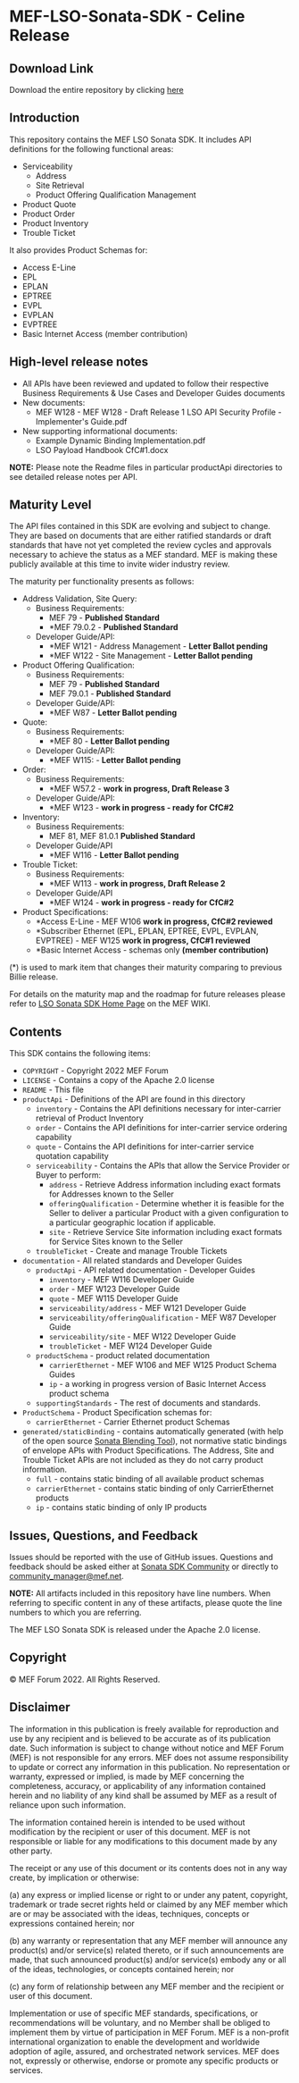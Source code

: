 # MEF-LSO-Sonata-SDK - Celine Release

## Download Link

Download the entire repository by clicking [here](https://github.com/MEF-GIT/MEF-LSO-Sonata-SDK/releases/download/celine/MEF-LSO-Sonata-SDK-celine.zip)

## Introduction

This repository contains the MEF LSO Sonata SDK. It includes API definitions for the following functional areas:

- Serviceability
  - Address
  - Site Retrieval
  - Product Offering Qualification Management
- Product Quote
- Product Order
- Product Inventory
- Trouble Ticket

It also provides Product Schemas for:

- Access E-Line
- EPL
- EPLAN
- EPTREE
- EVPL
- EVPLAN
- EVPTREE
- Basic Internet Access (member contribution)

## High-level release notes

- All APIs have been reviewed and updated to follow their respective Business Requirements & Use Cases and Developer Guides documents
- New documents:
  - MEF W128 - MEF W128 - Draft Release 1 LSO API Security Profile - Implementer's Guide.pdf
- New supporting informational documents:
  - Example Dynamic Binding Implementation.pdf
  - LSO Payload Handbook CfC#1.docx

**NOTE:** Please note the Readme files in particular productApi directories to see detailed release notes per API.

## Maturity Level

The API files contained in this SDK are evolving and subject to change. They are based on documents that are either ratified standards or draft standards that have not yet completed the review cycles and approvals necessary to achieve the status as a MEF standard. MEF is making these publicly available at this time to invite wider industry review.

The maturity per functionality presents as follows:

- Address Validation, Site Query:
  - Business Requirements:
    - MEF 79 - **Published Standard**
    - *MEF 79.0.2 - **Published Standard**
  - Developer Guide/API:
    - *MEF W121 - Address Management - **Letter Ballot pending**
    - *MEF W122 - Site Management - **Letter Ballot pending**
- Product Offering Qualification:
  - Business Requirements:
    - MEF 79 - **Published Standard**
    - MEF 79.0.1 - **Published Standard**
  - Developer Guide/API:
    - *MEF W87 - **Letter Ballot pending**
- Quote:
  - Business Requirements:
    - *MEF 80 - **Letter Ballot pending**
  - Developer Guide/API:
    - *MEF W115: - **Letter Ballot pending**
- Order:
  - Business Requirements:
    - *MEF W57.2 - **work in progress, Draft Release 3**
  - Developer Guide/API:
    - *MEF W123 - **work in progress - ready for CfC#2**
- Inventory:
  - Business Requirements:
    - MEF 81, MEF 81.0.1 **Published Standard**
  - Developer Guide/API
    - *MEF W116 -  **Letter Ballot pending**
- Trouble Ticket:
  - Business Requirements:
    - *MEF W113 - **work in progress, Draft Release 2**
  - Developer Guide/API
    - *MEF W124 -  **work in progress - ready for CfC#2**
- Product Specifications:
  - *Access E-Line - MEF W106 **work in progress, CfC#2 reviewed**
  - *Subscriber Ethernet (EPL, EPLAN, EPTREE, EVPL, EVPLAN, EVPTREE) - MEF W125 **work in progress, CfC#1 reviewed**
  - *Basic Internet Access - schemas only **(member contribution)**

(*) is used to mark item that changes their maturity comparing to previous Billie release.

For details on the maturity map and the roadmap for future releases please refer to [LSO Sonata SDK Home Page](https://wiki.mef.net/display/CESG/LSO+Sonata+SDK) on the MEF WIKI.

## Contents

This SDK contains the following items:

- `COPYRIGHT` - Copyright 2022 MEF Forum
- `LICENSE` - Contains a copy of the Apache 2.0 license
- `README` - This file
- `productApi` - Definitions of the API are found in this directory
  - `inventory` - Contains the API definitions necessary for inter-carrier retrieval of Product Inventory
  - `order` - Contains the API definitions for inter-carrier service ordering capability
  - `quote` - Contains the API definitions for inter-carrier service quotation capability
  - `serviceability` - Contains the APIs that allow the Service Provider or Buyer to perform:
    - `address` - Retrieve Address information including exact formats for Addresses known to the Seller
    - `offeringQualification` - Determine whether it is feasible for the Seller to deliver a particular Product with a given configuration to a particular geographic location if applicable.
    - `site` - Retrieve Service Site information including exact formats for Service Sites known to the Seller
  - `troubleTicket` - Create and manage Trouble Tickets
- `documentation` - All related standards and Developer Guides
  - `productApi` - API related documentation - Developer Guides
    - `inventory` - MEF W116 Developer Guide
    - `order` - MEF W123 Developer Guide
    - `quote` - MEF W115 Developer Guide
    - `serviceability/address` - MEF W121 Developer Guide
    - `serviceability/offeringQualification` - MEF W87 Developer Guide
    - `serviceability/site` - MEF W122 Developer Guide
    - `troubleTicket` - MEF W124 Developer Guide
  - `productSchema` - product related documentation
    - `carrierEthernet` - MEF W106 and MEF W125 Product Schema Guides
    - `ip` - a working in progress version of Basic Internet Access product schema
  - `supportingStandards` - The rest of documents and standards.
- `ProductSchema` - Product Specification schemas for:
  - `carrierEthernet` - Carrier Ethernet product Schemas
- `generated/staticBinding` - contains automatically generated (with help of the open source [Sonata Blending Tool](https://github.com/Amartus/SonataBlendingTool)), not normative static bindings of envelope APIs with Product Specifications. The Address, Site and Trouble Ticket APIs are not included as they do not carry product information.
  - `full` - contains static binding of all available product schemas
  - `carrierEthernet` - contains static binding of only CarrierEthernet products
  - `ip` - contains static binding of only IP products

## Issues, Questions, and Feedback

Issues should be reported with the use of GitHub issues. Questions and feedback should be asked either at [Sonata SDK Community](https://github.com/orgs/MEF-GIT/teams/mef-lso-sonata-sdk-community) or directly to community_manager@mef.net.

**NOTE:** All artifacts included in this repository have line numbers. When referring to specific content in any of these artifacts, please quote the line numbers to which you are referring.

The MEF LSO Sonata SDK is released under the Apache 2.0 license.

## Copyright

© MEF Forum 2022. All Rights Reserved.

## Disclaimer

The information in this publication is freely available for reproduction and use by any recipient and is believed to be accurate as of its publication date. Such information is subject to change without notice and MEF Forum (MEF) is not responsible for any errors. MEF does not assume responsibility to update or correct any information in this publication. No representation or warranty, expressed or implied, is made by MEF concerning the completeness, accuracy, or applicability of any information contained herein and no liability of any kind shall be assumed by MEF as a result of reliance upon such information.

The information contained herein is intended to be used without modification by the recipient or user of this document. MEF is not responsible or liable for any modifications to this document made by any other party.

The receipt or any use of this document or its contents does not in any way create, by implication or otherwise:

(a) any express or implied license or right to or under any patent, copyright, trademark or trade secret rights held or claimed by any MEF member which are or may be associated with the ideas, techniques, concepts or expressions contained herein; nor

(b) any warranty or representation that any MEF member will announce any product(s) and/or service(s) related thereto, or if such announcements are made, that such announced product(s) and/or service(s) embody any or all of the ideas, technologies, or concepts contained herein; nor

(c) any form of relationship between any MEF member and the recipient or user of this document.

Implementation or use of specific MEF standards, specifications, or recommendations will be voluntary, and no Member shall be obliged to implement them by virtue of participation in MEF Forum. MEF is a non-profit international organization to enable the development and worldwide adoption of agile, assured, and orchestrated network services. MEF does not, expressly or otherwise, endorse or promote any specific products or services.
